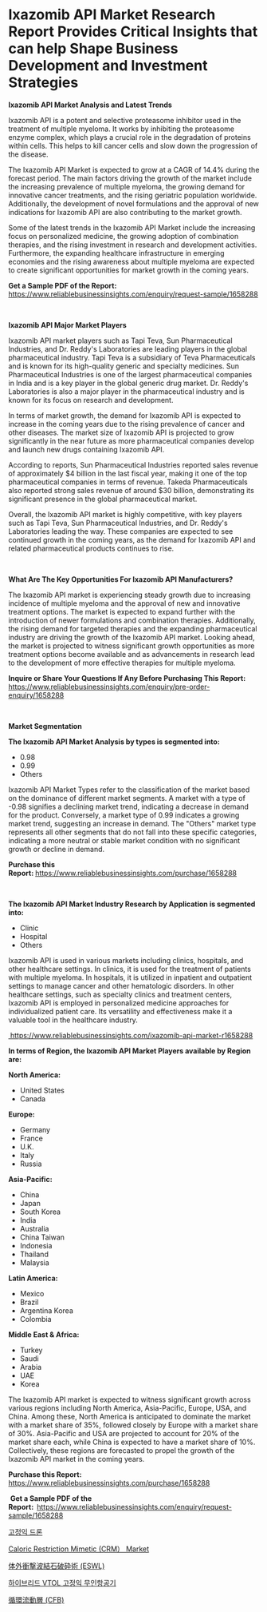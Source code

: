 <p><h1>Ixazomib API Market Research Report Provides Critical Insights that can help Shape Business Development and Investment Strategies</h1></p><p><strong>Ixazomib API Market Analysis and Latest Trends</strong></p>
<p><p>Ixazomib API is a potent and selective proteasome inhibitor used in the treatment of multiple myeloma. It works by inhibiting the proteasome enzyme complex, which plays a crucial role in the degradation of proteins within cells. This helps to kill cancer cells and slow down the progression of the disease.</p><p>The Ixazomib API Market is expected to grow at a CAGR of 14.4% during the forecast period. The main factors driving the growth of the market include the increasing prevalence of multiple myeloma, the growing demand for innovative cancer treatments, and the rising geriatric population worldwide. Additionally, the development of novel formulations and the approval of new indications for Ixazomib API are also contributing to the market growth.</p><p>Some of the latest trends in the Ixazomib API Market include the increasing focus on personalized medicine, the growing adoption of combination therapies, and the rising investment in research and development activities. Furthermore, the expanding healthcare infrastructure in emerging economies and the rising awareness about multiple myeloma are expected to create significant opportunities for market growth in the coming years.</p></p>
<p><strong>Get a Sample PDF of the Report:&nbsp;</strong> <a href="https://www.reliablebusinessinsights.com/enquiry/request-sample/1658288">https://www.reliablebusinessinsights.com/enquiry/request-sample/1658288</a></p>
<p>&nbsp;</p>
<p><strong>Ixazomib API Major Market Players</strong></p>
<p><p>Ixazomib API market players such as Tapi Teva, Sun Pharmaceutical Industries, and Dr. Reddy's Laboratories are leading players in the global pharmaceutical industry. Tapi Teva is a subsidiary of Teva Pharmaceuticals and is known for its high-quality generic and specialty medicines. Sun Pharmaceutical Industries is one of the largest pharmaceutical companies in India and is a key player in the global generic drug market. Dr. Reddy's Laboratories is also a major player in the pharmaceutical industry and is known for its focus on research and development.</p><p>In terms of market growth, the demand for Ixazomib API is expected to increase in the coming years due to the rising prevalence of cancer and other diseases. The market size of Ixazomib API is projected to grow significantly in the near future as more pharmaceutical companies develop and launch new drugs containing Ixazomib API.</p><p>According to reports, Sun Pharmaceutical Industries reported sales revenue of approximately $4 billion in the last fiscal year, making it one of the top pharmaceutical companies in terms of revenue. Takeda Pharmaceuticals also reported strong sales revenue of around $30 billion, demonstrating its significant presence in the global pharmaceutical market.</p><p>Overall, the Ixazomib API market is highly competitive, with key players such as Tapi Teva, Sun Pharmaceutical Industries, and Dr. Reddy's Laboratories leading the way. These companies are expected to see continued growth in the coming years, as the demand for Ixazomib API and related pharmaceutical products continues to rise.</p></p>
<p>&nbsp;</p>
<p><strong>What Are The Key Opportunities For Ixazomib API Manufacturers?</strong></p>
<p><p>The Ixazomib API market is experiencing steady growth due to increasing incidence of multiple myeloma and the approval of new and innovative treatment options. The market is expected to expand further with the introduction of newer formulations and combination therapies. Additionally, the rising demand for targeted therapies and the expanding pharmaceutical industry are driving the growth of the Ixazomib API market. Looking ahead, the market is projected to witness significant growth opportunities as more treatment options become available and as advancements in research lead to the development of more effective therapies for multiple myeloma.</p></p>
<p><strong>Inquire or Share Your Questions If Any Before Purchasing This Report:</strong> <a href="https://www.reliablebusinessinsights.com/enquiry/pre-order-enquiry/1658288">https://www.reliablebusinessinsights.com/enquiry/pre-order-enquiry/1658288</a></p>
<p>&nbsp;</p>
<p><strong>Market Segmentation</strong></p>
<p><strong>The Ixazomib API Market Analysis by types is segmented into:</strong></p>
<p><ul><li>0.98</li><li>0.99</li><li>Others</li></ul></p>
<p><p>Ixazomib API Market Types refer to the classification of the market based on the dominance of different market segments. A market with a type of -0.98 signifies a declining market trend, indicating a decrease in demand for the product. Conversely, a market type of 0.99 indicates a growing market trend, suggesting an increase in demand. The "Others" market type represents all other segments that do not fall into these specific categories, indicating a more neutral or stable market condition with no significant growth or decline in demand.</p></p>
<p><strong>Purchase this Report:&nbsp;</strong><a href="https://www.reliablebusinessinsights.com/purchase/1658288">https://www.reliablebusinessinsights.com/purchase/1658288</a></p>
<p>&nbsp;</p>
<p><strong>The Ixazomib API Market Industry Research by Application is segmented into:</strong></p>
<p><ul><li>Clinic</li><li>Hospital</li><li>Others</li></ul></p>
<p><p>Ixazomib API is used in various markets including clinics, hospitals, and other healthcare settings. In clinics, it is used for the treatment of patients with multiple myeloma. In hospitals, it is utilized in inpatient and outpatient settings to manage cancer and other hematologic disorders. In other healthcare settings, such as specialty clinics and treatment centers, Ixazomib API is employed in personalized medicine approaches for individualized patient care. Its versatility and effectiveness make it a valuable tool in the healthcare industry.</p></p>
<p><a href="https://www.reliablebusinessinsights.com/ixazomib-api-market-r1658288">&nbsp;https://www.reliablebusinessinsights.com/ixazomib-api-market-r1658288</a></p>
<p><strong>In terms of Region, the Ixazomib API Market Players available by Region are:</strong></p>
<p>
    <p> <strong> North America: </strong>
        <ul>
            <li>United States</li>
            <li>Canada</li>
        </ul>
        </p> 
    <p> <strong> Europe: </strong>
        <ul>
            <li>Germany</li>
            <li>France</li>
            <li>U.K.</li>
            <li>Italy</li>
            <li>Russia</li>
        </ul>
        </p> 
    <p> <strong> Asia-Pacific: </strong>
        <ul>
            <li>China</li>
            <li>Japan</li>
            <li>South Korea</li>
            <li>India</li>
            <li>Australia</li>
            <li>China Taiwan</li>
            <li>Indonesia</li>
            <li>Thailand</li>
            <li>Malaysia</li>
        </ul>
        </p> 
    <p> <strong> Latin America: </strong>
        <ul>
            <li>Mexico</li>
            <li>Brazil</li>
            <li>Argentina Korea</li>
            <li>Colombia</li>
        </ul>
        </p> 
    <p> <strong> Middle East & Africa: </strong>
        <ul>
            <li>Turkey</li>
            <li>Saudi</li>
            <li>Arabia</li>
            <li>UAE</li>
            <li>Korea</li>
        </ul>
    </p>
    </p>
<p><p>The Ixazomib API market is expected to witness significant growth across various regions including North America, Asia-Pacific, Europe, USA, and China. Among these, North America is anticipated to dominate the market with a market share of 35%, followed closely by Europe with a market share of 30%. Asia-Pacific and USA are projected to account for 20% of the market share each, while China is expected to have a market share of 10%. Collectively, these regions are forecasted to propel the growth of the Ixazomib API market in the coming years.</p></p>
<p><strong>Purchase this Report: </strong><a href="https://www.reliablebusinessinsights.com/purchase/1658288">https://www.reliablebusinessinsights.com/purchase/1658288</a></p>
<p>&nbsp;<strong>Get a Sample PDF of the Report:&nbsp;&nbsp;</strong><a href="https://www.reliablebusinessinsights.com/enquiry/request-sample/1658288">https://www.reliablebusinessinsights.com/enquiry/request-sample/1658288</a></p>
<p><strong></strong></p>
<p><p><a href="https://github.com/wallacBahrtyinger567686/Market-Research-Report-List-2/blob/main/132178587478.md">고정익 드론</a></p><p><a href="https://github.com/ElmoRunolfsson2023/Market-Research-Report-List-1/blob/main/caloric-restriction-mimetic-crm-market.md">Caloric Restriction Mimetic (CRM） Market</a></p><p><a href="https://github.com/HershelKris/Market-Research-Report-List-1/blob/main/272241795823.md">体外衝撃波結石破砕術 (ESWL)</a></p><p><a href="https://github.com/AidenReinger/Market-Research-Report-List-1/blob/main/686800187479.md">하이브리드 VTOL 고정익 무인항공기</a></p><p><a href="https://github.com/CarlieShields/Market-Research-Report-List-1/blob/main/646745795822.md">循環流動層 (CFB)</a></p></p>
